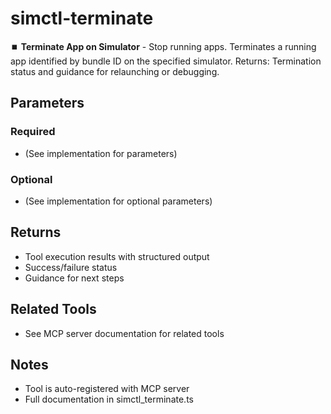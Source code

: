# simctl-terminate

⏹️ **Terminate App on Simulator** - Stop running apps.
Terminates a running app identified by bundle ID on the specified simulator.
Returns: Termination status and guidance for relaunching or debugging.

## Parameters

### Required
- (See implementation for parameters)

### Optional
- (See implementation for optional parameters)

## Returns

- Tool execution results with structured output
- Success/failure status
- Guidance for next steps

## Related Tools

- See MCP server documentation for related tools

## Notes

- Tool is auto-registered with MCP server
- Full documentation in simctl_terminate.ts
